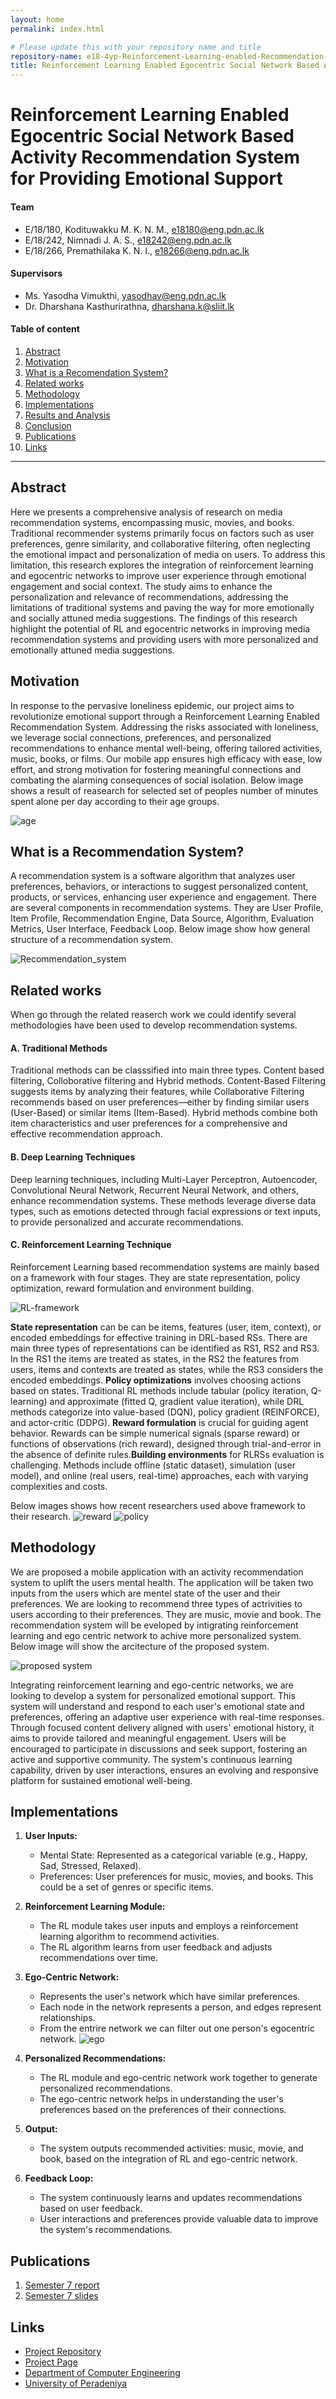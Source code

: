 ```yaml
---
layout: home
permalink: index.html

# Please update this with your repository name and title
repository-name: e18-4yp-Reinforcement-Learning-enabled-Recommendation-System-For-Emotional-Support
title: Reinforcement Learning Enabled Egocentric Social Network Based Activity Recommendation System for Providing Emotional Support
---
```


[comment]: # "This is the standard layout for the project, but you can clean this and use your own template"

# Reinforcement Learning Enabled Egocentric Social Network Based Activity Recommendation System for Providing Emotional Support

#### Team

- E/18/180, Kodituwakku M. K. N. M., [e18180@eng.pdn.ac.lk](mailto:e18180@eng.pdn.ac.lk)
- E/18/242, Nimnadi J. A. S., [e18242@eng.pdn.ac.lk](mailto:e18242@eng.pdn.ac.lk)
- E/18/266, Premathilaka K. N. I., [e18266@eng.pdn.ac.lk](mailto:e18266@eng.pdn.ac.lk)

#### Supervisors

- Ms. Yasodha Vimukthi, [yasodhav@eng.pdn.ac.lk](mailto:yasodhav@eng.pdn.ac.lk)
- Dr. Dharshana Kasthurirathna, [dharshana.k@sliit.lk](mailto:dharshana.k@sliit.lk)

#### Table of content

1. [Abstract](#abstract)
2. [Motivation](#motivation)
3. [What is a Recomendation System?](#recomendation-system)
4. [Related works](#related-works)
5. [Methodology](#methodology)
6. [Implementations](#experiment-setup-and-implementation)
7. [Results and Analysis](#results-and-analysis)
8. [Conclusion](#conclusion)
9. [Publications](#publications)
10. [Links](#links)

---

<!-- 
DELETE THIS SAMPLE before publishing to GitHub Pages !!!
This is a sample image, to show how to add images to your page. To learn more options, please refer [this](https://projects.ce.pdn.ac.lk/docs/faq/how-to-add-an-image/)
![Sample Image](./images/sample.png) 
-->


## Abstract
Here we presents a comprehensive analysis of research on media recommendation systems, encompassing music, movies, and books. Traditional recommender systems primarily focus on factors such as user preferences, genre similarity, and collaborative filtering, often neglecting the emotional impact and personalization of media on users. To address this limitation, this research explores the integration of reinforcement learning and egocentric networks to improve user experience through emotional engagement and social context.  The study aims to enhance the personalization and relevance of recommendations, addressing the limitations of traditional systems and paving the way for more emotionally and socially attuned media suggestions. The findings of this research highlight the potential of RL and egocentric networks in improving media recommendation systems and providing users with more personalized and emotionally attuned media suggestions.


## Motivation
In response to the pervasive loneliness epidemic, our project aims to revolutionize emotional support through a Reinforcement Learning Enabled Recommendation System. Addressing the risks associated with loneliness, we leverage social connections, preferences, and personalized recommendations to enhance mental well-being, offering tailored activities, music, books, or films. Our mobile app ensures high efficacy with ease, low effort, and strong motivation for fostering meaningful connections and combating the alarming consequences of social isolation. Below image shows a result of reasearch for selected set of peoples number of minutes spent alone per day according to their age groups. 

![age](./images/age1.jpg)

## What is a Recommendation System?
A recommendation system is a software algorithm that analyzes user preferences, behaviors, or interactions to suggest personalized content, products, or services, enhancing user experience and engagement. There are several components in recommendation systems. They are User Profile, Item Profile, Recommendation Engine, Data Source, Algorithm, Evaluation Metrics, User Interface, Feedback Loop. Below image show how general structure of a recommendation system.

![Recommendation_system](./images/recommendation_system.png) 

## Related works
When go through the related reaserch work we could identify several methodologies have been used to develop recommendation systems. 

#### A. Traditional Methods
Traditional methods can be classsified into main three types. Content based filtering, Colloborative filtering and Hybrid methods. Content-Based Filtering suggests items by analyzing their features, while Collaborative Filtering recommends based on user preferences—either by finding similar users (User-Based) or similar items (Item-Based). Hybrid methods combine both item characteristics and user preferences for a comprehensive and effective recommendation approach.

#### B. Deep Learning Techniques
Deep learning techniques, including Multi-Layer Perceptron, Autoencoder, Convolutional Neural Network, Recurrent Neural Network, and others, enhance recommendation systems. These methods leverage diverse data types, such as emotions detected through facial expressions or text inputs, to provide personalized and accurate recommendations.

#### C. Reinforcement Learning Technique
Reinforcement Learning based recommendation systems are mainly based on a framework with four stages. They are state representation, policy optimization, reward formulation and environment building. 

![RL-framework](./images/rl_framework.png) 

**State representation** can be can be items, features (user, item, context), or encoded embeddings for effective training in DRL-based RSs. There are main three types of representations can be identified as RS1, RS2 and RS3. In the RS1 the items are treated as states, in the RS2 the features from users, items and contexts are treated as states, while the RS3 considers the encoded embeddings. **Policy optimizations** involves choosing actions based on states. Traditional RL methods include tabular (policy iteration, Q-learning) and approximate (fitted Q, gradient value iteration), while DRL methods categorize into value-based (DQN), policy gradient (REINFORCE), and actor-critic (DDPG). **Reward formulation** is crucial for guiding agent behavior. Rewards can be simple numerical signals (sparse reward) or functions of observations (rich reward), designed through trial-and-error in the absence of definite rules.**Building environments** for RLRSs evaluation is challenging. Methods include offline (static dataset), simulation (user model), and online (real users, real-time) approaches, each with varying complexities and costs.

Below images shows how recent researchers used above framework to their research. 
![reward](./images/state_reward.jpg)
![policy](./images/policy.jpg)

## Methodology
We are proposed a mobile application with an activity recommendation system to uplift the users mental health. The application will be taken two inputs from the users which are mentel state of the user and their preferences. We are looking to recommend three types of actrivities to users according to their preferences. They are music, movie and book. The recommendation system will be eveloped by intigrating reinforcement learning and ego centric network to achive more personalized system. Below image will show the arcitecture of the proposed system. 

![proposed system](./images/proposed_system1.jpeg)

Integrating reinforcement learning and ego-centric networks, we are looking to develop a system for personalized emotional support. This system will understand and respond to each user's emotional state and preferences, offering an adaptive user experience with real-time responses. Through focused content delivery aligned with users' emotional history, it aims to provide tailored and meaningful engagement. Users will be encouraged to participate in discussions and seek support, fostering an active and supportive community. The system's continuous learning capability, driven by user interactions, ensures an evolving and responsive platform for sustained emotional well-being.


## Implementations
1. **User Inputs:**
   - Mental State: Represented as a categorical variable (e.g., Happy, Sad, Stressed, Relaxed).
   - Preferences: User preferences for music, movies, and books. This could be a set of genres or specific items.

2. **Reinforcement Learning Module:**
   - The RL module takes user inputs and employs a reinforcement learning algorithm to recommend activities.
   - The RL algorithm learns from user feedback and adjusts recommendations over time.

3. **Ego-Centric Network:**
   - Represents the user's network which have similar preferences.
   - Each node in the network represents a person, and edges represent relationships.
   - From the entrire network we can filter out one person's egocentric network. 
   ![ego](./images/ego.png)

4. **Personalized Recommendations:**
   - The RL module and ego-centric network work together to generate personalized recommendations.
   - The ego-centric network helps in understanding the user's preferences based on the preferences of their connections.

5. **Output:**
   - The system outputs recommended activities: music, movie, and book, based on the integration of RL and ego-centric network.

6. **Feedback Loop:**
   - The system continuously learns and updates recommendations based on user feedback.
   - User interactions and preferences provide valuable data to improve the system's recommendations.


## Publications
[//]: # "Note: Uncomment each once you uploaded the files to the repository"

1. [Semester 7 report](https://drive.google.com/file/d/1xcnS8RT5Oespy-3DoWMvOHjmXRRaE2qW/view?usp=sharing)
2. [Semester 7 slides](https://drive.google.com/file/d/1NWSspUSANlgXIz6vvp6gNuUE-fVt16DS/view?usp=sharing)
<!-- 3. [Semester 8 report](./) -->
<!-- 4. [Semester 8 slides](./) -->
<!-- 5. Author 1, Author 2 and Author 3 "Research paper title" (2021). [PDF](./). -->


## Links

[//]: # ( NOTE: EDIT THIS LINKS WITH YOUR REPO DETAILS )

- [Project Repository](https://github.com/cepdnaclk/e18-4yp-Reinforcement-Learning-enabled-Recommendation-System-For-Emotional-Support)
- [Project Page](https://cepdnaclk.github.io/e18-4yp-Reinforcement-Learning-enabled-Recommendation-System-For-Emotional-Support)
- [Department of Computer Engineering](http://www.ce.pdn.ac.lk/)
- [University of Peradeniya](https://eng.pdn.ac.lk/)

[//]: # "Please refer this to learn more about Markdown syntax"
[//]: # "https://github.com/adam-p/markdown-here/wiki/Markdown-Cheatsheet"
